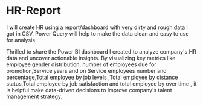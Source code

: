 # HR-Report
I will create HR using a report/dashboard with very dirty and rough data i got in CSV. Power Query will help to make the data clean and easy to use for analysis

Thrilled to share the Power BI dashboard I created to analyze company's HR data and uncover actionable insights. By visualizing key metrics like employee gender distribution, number of employees due for promotion,Service years and on Service employees number and percentage,Total employee by job levels ,Total employee by distance status,Total employee by job satisfaction and total employee by over time , it is helpful make data-driven decisions to improve company's talent management strategy.

